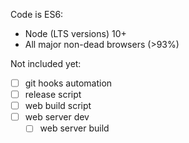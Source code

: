 Code is ES6:

- Node (LTS versions) 10+
- All major non-dead browsers (>93%)

Not included yet:

- [ ] git hooks automation
- [ ] release script
- [ ] web build script
- [ ] web server dev
  - [ ] web server build
